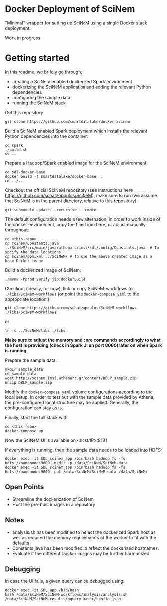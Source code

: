 # Docker Deployment of SciNem #

"Minimal" wrapper for setting up SciNeM using a single Docker stack deployment. 

Work in progress

# Getting started

In this readme, we brifely go through;
- creating a SciNem enabled dockerized Spark environment
- dockerizing the SciNeM application and adding the relevant Python dependencies
- configuring the sample data
- running the SciNeM stack



Get this repository
```
git clone https://github.com/smartdatalake/docker-scinem
```

Build a SciNeM enabled Spark deployment which installs the relevant Python dependencies into the container: 

```
cd spark
./build.sh
cd ..
```

Prepare a Hadoop/Spark enabled image for the SciNeM environment:
```
cd sdl-docker-base
docker build -t smartdatalake/docker-base  .
cd ../..
```

Checkout the official SciNeM repository (see instructions here https://github.com/schatzopoulos/SciNeM), make sure to run (we assume that SciNeM is in the parent directory, relative to this repository)

``` 
git submodule update --recursive --remote
```

The default configuration needs a few alternation, in order to work inside of the docker environment, copy the files from here, or adjust manually throughout:

```
cd <this-repo>
cp scinem/Constants.java ../SciNeM/src/main/java/athenarc/imsi/sdl/config/Constants.java  # To spcify the data locations
cp scinem/pom.xml ../SciNeM/ # To use the above created image as a base Docker image
```

Build a dockerized image of SciNem:
```
./mvnw -Pprod verify jib:dockerBuild
```

Checkout (ideally, for now), link or copy SciNeM-workflows to ```./libs/SciNeM-workflows``` (or point the ```docker-compose.yaml``` to the appropriate location.)

```
git clone https://github.com/schatzopoulos/SciNeM-workflows ./libs/SciNeM-workflows
```

or 

```
ln -s ../SciNeM/libs ./libs
```

**Make sure to adjust the memory and core commands accordingly to what the host is providing (check in Spark UI on port 8080) later on when Spark is running**

Prepare the sample data:

```
mkdir sample_data
cd sample_data
wget http://scinem.imsi.athenarc.gr/content/DBLP_sample.zip
unzip DBLP_sample.zip 
```

Modify the ```docker-compose.yaml``` volume configurations according to the local setup. In order to test out with the sample data provided by Athena, the pre-configured local structure may be applied. Generally, the configuration can stay as is. 

Finally, start the full stack with

```
cd <this-repo>
docker-compose up
```


Now the SciNeM UI is available on <host/IP>:8181

If everything is running, then the sample data needs to be loaded into HDFS:
```
docker exec -it SDL_scinem_app /bin/bash hadoop fs -fs hdfs://namenode:9000 -mkdir -p /data/SciNeM/SciNeM-data
docker exec -it SDL_scinem_app /bin/bash hadoop fs -fs hdfs://namenode:9000 -put /data/SciNeM/SciNeM-data /data/SciNeM/
```


## Open Points ## 
- Streamline the dockerization of SciNem 
- Host the pre-built images in a repository

## Notes ## 
- analysis.sh has been modified to reflect the dockerized Spark host as well as reduced the memory requirements of the worker to fit with the defaults
- Constants.java has been modified to reflect the dockerized hostnames. 
- Evaluate if the different Docker images may be further harmonized

## Debugging ##
In case the UI fails, a given query can be debugged using:
```
docker exec -it SDL_app /bin/bash
bash /data/SciNeM/SciNeM-workflows/analysis/analysis.sh /data/SciNeM/SciNeM-results/<query hash>/config.json 

```